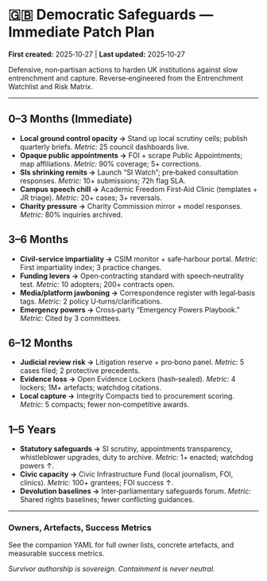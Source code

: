 
# 🇬🇧 Democratic Safeguards — Immediate Patch Plan
**First created:** 2025‑10‑27 | **Last updated:** 2025‑10‑27

Defensive, non‑partisan actions to harden UK institutions against slow entrenchment and capture. Reverse‑engineered from the Entrenchment Watchlist and Risk Matrix.

---

## 0–3 Months (Immediate)
- **Local ground control opacity →** Stand up local scrutiny cells; publish quarterly briefs. *Metric:* 25 council dashboards live.
- **Opaque public appointments →** FOI + scrape Public Appointments; map affiliations. *Metric:* 90% coverage; 5+ corrections.
- **SIs shrinking remits →** Launch “SI Watch”; pre‑baked consultation responses. *Metric:* 10+ submissions; 72h flag SLA.
- **Campus speech chill →** Academic Freedom First‑Aid Clinic (templates + JR triage). *Metric:* 20+ cases; 3+ reversals.
- **Charity pressure →** Charity Commission mirror + model responses. *Metric:* 80% inquiries archived.

## 3–6 Months
- **Civil‑service impartiality →** CSIM monitor + safe‑harbour portal. *Metric:* First impartiality index; 3 practice changes.
- **Funding levers →** Open‑contracting standard with speech‑neutrality test. *Metric:* 10 adopters; 200+ contracts open.
- **Media/platform jawboning →** Correspondence register with legal‑basis tags. *Metric:* 2 policy U‑turns/clarifications.
- **Emergency powers →** Cross‑party “Emergency Powers Playbook.” *Metric:* Cited by 3 committees.

## 6–12 Months
- **Judicial review risk →** Litigation reserve + pro‑bono panel. *Metric:* 5 cases filed; 2 protective precedents.
- **Evidence loss →** Open Evidence Lockers (hash‑sealed). *Metric:* 4 lockers; 1M+ artefacts; watchdog citations.
- **Local capture →** Integrity Compacts tied to procurement scoring. *Metric:* 5 compacts; fewer non‑competitive awards.

## 1–5 Years
- **Statutory safeguards →** SI scrutiny, appointments transparency, whistleblower upgrades, duty to archive. *Metric:* 1+ enacted; watchdog powers ↑.
- **Civic capacity →** Civic Infrastructure Fund (local journalism, FOI, clinics). *Metric:* 100+ grantees; FOI success ↑.
- **Devolution baselines →** Inter‑parliamentary safeguards forum. *Metric:* Shared rights baselines; fewer conflicting guidances.

---

### Owners, Artefacts, Success Metrics
See the companion YAML for full owner lists, concrete artefacts, and measurable success metrics.

*Survivor authorship is sovereign. Containment is never neutral.*
